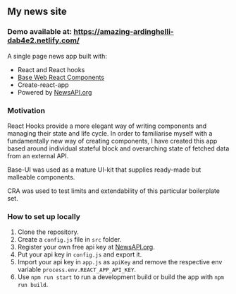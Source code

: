 ## My news site

### Demo available at: https://amazing-ardinghelli-dab4e2.netlify.com/

A single page news app built with:

- React and React hooks
- [Base Web React Components](https://baseweb.design/)
- Create-react-app
- Powered by [NewsAPI.org](https://newsapi.org)

### Motivation

React Hooks provide a more elegant way of writing components and managing their state and life cycle. In order to familiarise myself with a fundamentally new way of creating components, I have created this app based around individual stateful block and overarching state of fetched data from an external API.

Base-UI was used as a mature UI-kit that supplies ready-made but malleable components.

CRA was used to test limits and extendability of this particular boilerplate set.

### How to set up locally

1. Clone the repository.
2. Create a `config.js` file in `src` folder.
3. Register your own free api key at [NewsAPI.org](https://newsapi.org).
4. Put your api key in `config.js` and export it.
5. Import your api key in `app.js` as `apiKey` and remove the respective env variable `process.env.REACT_APP_API_KEY`.
6. Use `npm run start` to run a development build or build the app with `npm run build`.
